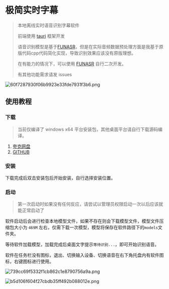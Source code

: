 # 极简实时字幕

> 本地离线实时语音识别字幕软件
>
> 前端使用 [tauri](https://tauri.app/) 框架开发
>
> 语音识别模型是基于[FUNASR]("https://github.com/modelscope/FunASR")，但是在实际音频数据预处理方面是我基于原版代码cpp代码简化实现，导致识别效果应该没有原版理想。
>
> 在有能力的情况下，可以使用 [FUNASR]("https://github.com/modelscope/FunASR") 自行二次开发。
> 
> 有其他功能需求请发 issues

![60f7287930f06b9923e33fde7931f3b6.png](https://imagesbed28.caiyun.fun/60f7287930f06b9923e33fde7931f3b6.png)

## 使用教程

### 下载

> 当前仅编译了 windows x64 平台安装包，其他桌面平台请自行下载源码编译。

1. [夸克网盘](https://pan.quark.cn/s/d62edd9e8545)
2. [GITHUB](https://github.com/lazydog28/subtitles/releases)

### 安装

下载完成后双击安装包后开始安装，自行选择安装位置。

### 启动
> 第一次启动时如果没有任何反应，请尝试以管理员权限启动一次以后应该就能正常启动了
> 
软件启动后会进行检查本地模型文件，如果不存在则会下载模型文件，模型文件压缩包大小为 `469M` 左右，仅需下载一次模型，模型将保存在软件路径下的`models`文件夹。

等待软件加载模型，加载完成后桌面文字提示`等待识别...`，即可开始识别语音。

软件在任务栏没有图标，退出、切换输入设备、切换语音在右下角托盘内有软件图标，右键图标进行使用。

![739cc69f5332f1cb862c1e8790756a9a.png](https://imagesbed28.caiyun.fun/739cc69f5332f1cb862c1e8790756a9a.png)

![b5d106f604f27cbdb35ff492b088012e.png](https://imagesbed28.caiyun.fun/b5d106f604f27cbdb35ff492b088012e.png)